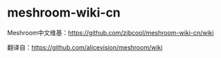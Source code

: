 # meshroom-wiki-cn

Meshroom中文维基：https://github.com/zjbcool/meshroom-wiki-cn/wiki

翻译自：https://github.com/alicevision/meshroom/wiki

